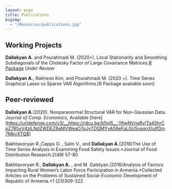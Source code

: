 ```yaml
---
layout: page
title: Publications
bigimg: 
  - "/Resources/publications.jpg" 
---
```



## Working Projects

**Dallakyan A.** and Pourahmadi M. (2020+). Local Stationarity and Smoothing Subdiagonals of the  Cholesky Factor of Large Covariance Matrices.[R Package](https://github.com/adallak/SCPackage) *Under Review*

**Dallakyan A.**, Rakheon Kim, and Pourahmadi M. (2020 +). Time Series Graphical Lasso vs Sparse VAR Algorithms.[R Package available soon]

## Peer-reviewed

**Dallakyan A.**(2020). Nonparanormal Structural VAR for Non-Gaussian Data. *Journal of Comp. Economics*, Available [here] (https://urldefense.com/v3/__https://rdcu.be/b5nl5__;!!KwNVnqRv!Ta45hrCpZ785xV4ziLNdZWDEZ8aMVWeaO7qJyTDQMYyA06eFaL0USvaqnXIuIfDm7MbvXTQ$)

Bakhtavoryan R.,Capps O. , Salin V., and **Dallakyan A.**(2018)The Use of Time Series
Analysis in Examining Food Safety Issues.*Journal of Food Distribution Research.2(49) 57-80

Bakhtavoryan R., **Dallakyan A.** , and M. Galstyan.(2016)Analysis of Factors Impacting Rural
Women’s Labor Force Participation in Armenia.*Collected Articles on the Problems of
Sustained Social-Economic Development of Republic of Armenia.*1 (23)309-322
